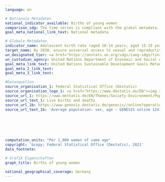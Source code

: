 ```yaml
---
language: en    

# Nationale Metadaten    
national_indicator_available: Births of young women    
comparison_sdg: The time series is compliant with the global metadata.    
goal_meta_national_link_text: National metadata    

# Globale Metadaten    
indicator_name: Adolescent birth rate (aged 10-14 years; aged 15-19 years) per 1,000 women in that age group    
target_name: By 2030, ensure universal access to sexual and reproductive health-care services, including for family planning, information and education, and the integration of reproductive health into national strategies and programmes    
un_designated_tier: <a href="https://unstats.un.org/sdgs/iaeg-sdgs/tier-classification/" title="Click here for more information on the UN tier classification."  target="_blank">Tier I</a>    
un_custodian_agency: United Nations Department of Economic and Social Affairs (UN DESA)    
goal_meta_link_text: United Nations Sustainable Development Goals Metadata    
goal_meta_2_link_text:     
goal_meta_3_link_text:     

#Datenquellen
source_organisation_1: Federal Statistical Office (Destatis)
source_organisation_logo_1: <a href="https://www.destatis.de/EN"><img src="https://g205sdgs.github.io/sdg-indicators/public/OrgImgEn/destatis.png" alt="Logo destatis" style="height:60px; width:148px" /></a>
source_url_1: https://www.destatis.de/EN/Themes/Society-Environment/Population/Births/Tables/lrbev04.html
source_url_text_1: Live births and deaths
source_url_1b: https://www-genesis.destatis.de/genesis//online?operation=table&code=12411-0041&bypass=true&language=en
source_url_text_1b: 'Average population: sex, age – GENESIS online 12411-0041'





    
computation_units: "Per 1,000 women of same age"    
copyright: '&copy; Federal Statistical Office (Destatis), 2021'    
data_footnote:     

# Grafik Eigenschaften    
graph_title: Births of young women    

national_geographical_coverage: Germany    
---
```


<span></span>